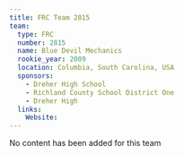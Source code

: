 ```yaml
---
title: FRC Team 2815
team:
  type: FRC
  number: 2815
  name: Blue Devil Mechanics
  rookie_year: 2009
  location: Columbia, South Carolina, USA
  sponsors:
    - Dreher High School
    - Richland County School District One
    - Dreher High
  links:
    Website: 
---
```

No content has been added for this team